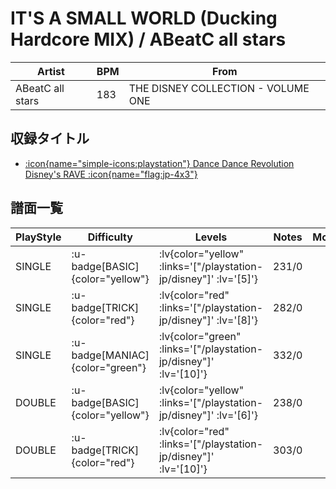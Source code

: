 # IT'S A SMALL WORLD (Ducking Hardcore MIX) / ABeatC all stars

|Artist|BPM|From|
|------|---|----|
|ABeatC all stars|183|THE DISNEY COLLECTION - VOLUME ONE|

## 収録タイトル

- [ :icon{name="simple-icons:playstation"} Dance Dance Revolution Disney's RAVE :icon{name="flag:jp-4x3"} ](/playstation-jp/disney)

## 譜面一覧

|PlayStyle|Difficulty|Levels|Notes|Movie|
|---------|----------|------|-----|-----|
|SINGLE| :u-badge[BASIC]{color="yellow"} | :lv{color="yellow" :links='["/playstation-jp/disney"]' :lv='[5]'} |231/0||
|SINGLE| :u-badge[TRICK]{color="red"} | :lv{color="red" :links='["/playstation-jp/disney"]' :lv='[8]'} |282/0||
|SINGLE| :u-badge[MANIAC]{color="green"} | :lv{color="green" :links='["/playstation-jp/disney"]' :lv='[10]'} |332/0||
|DOUBLE| :u-badge[BASIC]{color="yellow"} | :lv{color="yellow" :links='["/playstation-jp/disney"]' :lv='[6]'} |238/0||
|DOUBLE| :u-badge[TRICK]{color="red"} | :lv{color="red" :links='["/playstation-jp/disney"]' :lv='[10]'} |303/0||
